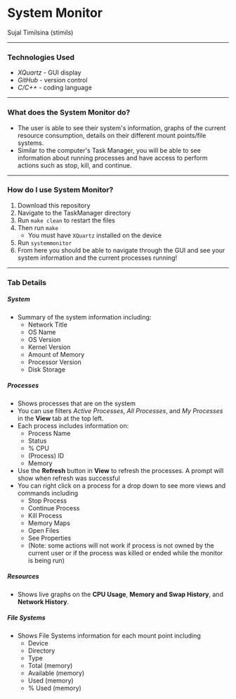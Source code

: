 # System Monitor

Sujal Timilsina (stimils)

----
### Technologies Used
- *XQuartz* - GUI display
- *GitHub* - version control
- *C/C++* - coding language
---
### What does the System Monitor do?
- The user is able to see their system's information, graphs of the current resource consumption, details on their different mount points/file systems.
- Similar to the computer's Task Manager, you will be able to see information about running processes and have access to perform actions such as stop, kill, and continue.

---
### How do I use System Monitor?
1. Download this repository
2. Navigate to the TaskManager directory
3. Run `make clean` to restart the files
4. Then run `make`
    - You must have `XQuartz` installed on the device
5. Run `systemmonitor`
6. From here you should be able to navigate through the GUI and see your system information and the current processes running!
---
### Tab Details

##### System

- Summary of the system information including:
    - Network Title
    - OS Name
    - OS Version
    - Kernel Version
    - Amount of Memory
    - Processor Version
    - Disk Storage

##### Processes

- Shows processes that are on the system
- You can use filters *Active Processes*, *All Processes*, and *My Processes* in the **View** tab at the top left.
- Each process includes information on:
    - Process Name
    - Status
    - % CPU
    - (Process) ID
    - Memory
- Use the **Refresh** button in **View** to refresh the processes. A prompt will show when refresh was successful
- You can right click on a process for a drop down to see more views and commands including
    - Stop Process
    - Continue Process
    - Kill Process
    - Memory Maps
    - Open Files
    - See Properties
    - (Note: some actions will not work if process is not owned by the current user or if the process was killed or ended while the monitor is being run)

##### Resources

- Shows live graphs on the **CPU Usage**, **Memory and Swap History**, and **Network History**.

##### File Systems

- Shows File Systems information for each mount point including
    - Device
    - Directory
    - Type
    - Total (memory)
    - Available (memory)
    - Used (memory)
    - % Used (memory)


